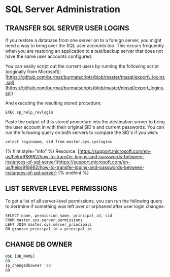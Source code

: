 # SQL Server Administration

## TRANSFER SQL SERVER USER LOGINS

If you restore a database from one server on to a foreign server, you might need a way to bring over the SQL user accounts too. This occurs frequently when you are restoring an application to a test/backup server that does not have the same user accounts configured.

You can easily script out the current users by running the following script \(originally from Microsoft\):  [https://github.com/burmat/burmatscripts/blob/master/mssql/export\_logins.sql](https://github.com/burmat/burmatscripts/blob/master/mssql/export_logins.sql)

And executing the resulting stored procedure:

```text
EXEC sp_help_revlogin
```

Paste the output of this stored procedure into the destination server to bring the user account in with their original SID's and current passwords. You can run the following query on both servers to compare the SID's if you wish:

```text
select loginname, sid from master.sys.syslogins
```

{% hint style="info" %}
Resource: [https://support.microsoft.com/en-us/help/918992/how-to-transfer-logins-and-passwords-between-instances-of-sql-server](https://support.microsoft.com/en-us/help/918992/how-to-transfer-logins-and-passwords-between-instances-of-sql-server)
{% endhint %}

## LIST SERVER LEVEL PERMISSIONS

To get a list of all server-level permissions, you can run the following query to dertmine if something was left over or orphaned after user login changes:

```text
SELECT name, permission_name, principal_id, sid
FROM master.sys.server_permissions 
LEFT JOIN master.sys.server_principals 
ON grantee_principal_id = principal_id 
```

##  

## CHANGE DB OWNER

```sql
USE [DB_NAME]
GO
sp_changedbowner 'sa'
GO
```


